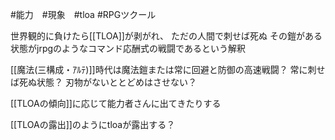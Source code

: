 #能力　#現象　#tloa  #RPGツクール  

世界観的に負けたら[[TLOA]]が剥がれ、
ただの人間で刺せば死ぬ
その鎧がある状態がjrpgのようなコマンド応酬式の戦闘であるという解釈

[[魔法(三構成・ｱﾙﾃ)]]時代は魔法鎧または常に回避と防御の高速戦闘？
常に刺せば死ぬ状態？
刃物がないととどめはさせない？

[[TLOAの傾向]]に応じて能力者さんに出てきたりする

[[TLOAの露出]]のようにtloaが露出する？

